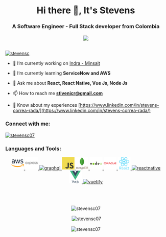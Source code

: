 <h1 align="center">Hi there 👋, It's  Stevens</h1>
<h3 align="center">A Software Engineer - Full Stack developer from Colombia</h3>

<div align="center">
<img src="https://komarev.com/ghpvc/?username=stevensc07&&style=flat-square" align="center" />
</div>  

<br />

<p align="left"> <a href="https://github.com/ryo-ma/github-profile-trophy"><img src="https://github-profile-trophy.vercel.app/?username=stevensc07" alt="stevensc" /></a> </p>

- 🔭 I’m currently working on [Indra - Minsait ](https://www.indracompany.com/es/minsait)

- 🌱 I’m currently learning **ServiceNow and AWS**

- 💬 Ask me about **React, React Native, Vue Js, Node Js**

- 📫 How to reach me **stivenjcr@gmail.com**

- 📄 Know about my experiences [https://www.linkedin.com/in/stevens-correa-rada/](https://www.linkedin.com/in/stevens-correa-rada/)

<h3 align="left">Connect with me:</h3>
<p align="left">

<a href="https://linkedin.com/in/stevens-correa-rada/" target="blank"><img align="center" src="https://raw.githubusercontent.com/rahuldkjain/github-profile-readme-generator/master/src/images/icons/Social/linked-in-alt.svg" alt="stevensc07" height="30" width="40" /></a>


<h3 align="left">Languages and Tools:</h3>
<div align="center">
 <a href="https://aws.amazon.com" target="_blank" rel="noreferrer"> <img src="https://raw.githubusercontent.com/devicons/devicon/master/icons/amazonwebservices/amazonwebservices-original-wordmark.svg" alt="aws" width="40" height="40"/> </a> 
 <a href="https://expressjs.com" target="_blank" rel="noreferrer"> <img src="https://raw.githubusercontent.com/devicons/devicon/master/icons/express/express-original-wordmark.svg" alt="express" width="40" height="40"/> </a>
 <a href="https://graphql.org" target="_blank" rel="noreferrer"> <img src="https://www.vectorlogo.zone/logos/graphql/graphql-icon.svg" alt="graphql" width="40" height="40"/> </a> 
 <a href="https://developer.mozilla.org/en-US/docs/Web/JavaScript" target="_blank" rel="noreferrer"> <img src="https://raw.githubusercontent.com/devicons/devicon/master/icons/javascript/javascript-original.svg" alt="javascript" width="40" height="40"/> </a> 
 <a href="https://www.mongodb.com/" target="_blank" rel="noreferrer"> <img src="https://raw.githubusercontent.com/devicons/devicon/master/icons/mongodb/mongodb-original-wordmark.svg" alt="mongodb" width="40" height="40"/> </a> 
 <a href="https://nodejs.org" target="_blank" rel="noreferrer"> <img src="https://raw.githubusercontent.com/devicons/devicon/master/icons/nodejs/nodejs-original-wordmark.svg" alt="nodejs" width="40" height="40"/> </a> 
 <a href="https://www.oracle.com/database/sqldeveloper/" target="_blank" rel="noreferrer"> <img src="https://raw.githubusercontent.com/devicons/devicon/master/icons/oracle/oracle-original.svg" alt="SQL Developer" width="40" height="40"/> </a> 
 <a href="https://reactjs.org/" target="_blank" rel="noreferrer"> <img src="https://raw.githubusercontent.com/devicons/devicon/master/icons/react/react-original-wordmark.svg" alt="react" width="40" height="40"/> </a> 
 <a href="https://reactnative.dev/" target="_blank" rel="noreferrer"> <img src="https://reactnative.dev/img/header_logo.svg" alt="reactnative" width="40" height="40"/> </a> 
 <a href="https://vuejs.org/" target="_blank" rel="noreferrer"> <img src="https://raw.githubusercontent.com/devicons/devicon/master/icons/vuejs/vuejs-original-wordmark.svg" alt="vuejs" width="40" height="40"/> </a> 
 <a href="https://vuetifyjs.com/en/" target="_blank" rel="noreferrer"> <img src="https://bestofjs.org/logos/vuetify.svg" alt="vuetify" width="40" height="40"/> </a>

<br />
 <br />
 <br /><br />
<p><img align="center" src="https://github-readme-stats.vercel.app/api/top-langs?username=stevensc07&show_icons=true&locale=en&layout=compact" alt="stevensc07" /></p>

<p>&nbsp;<img align="center" src="https://github-readme-stats.vercel.app/api?username=stevensc07&show_icons=true&locale=en" alt="stevensc07" /></p>

<p><img align="center" src="https://github-readme-streak-stats.herokuapp.com/?user=stevensc07&" alt="stevensc07" /></p>
